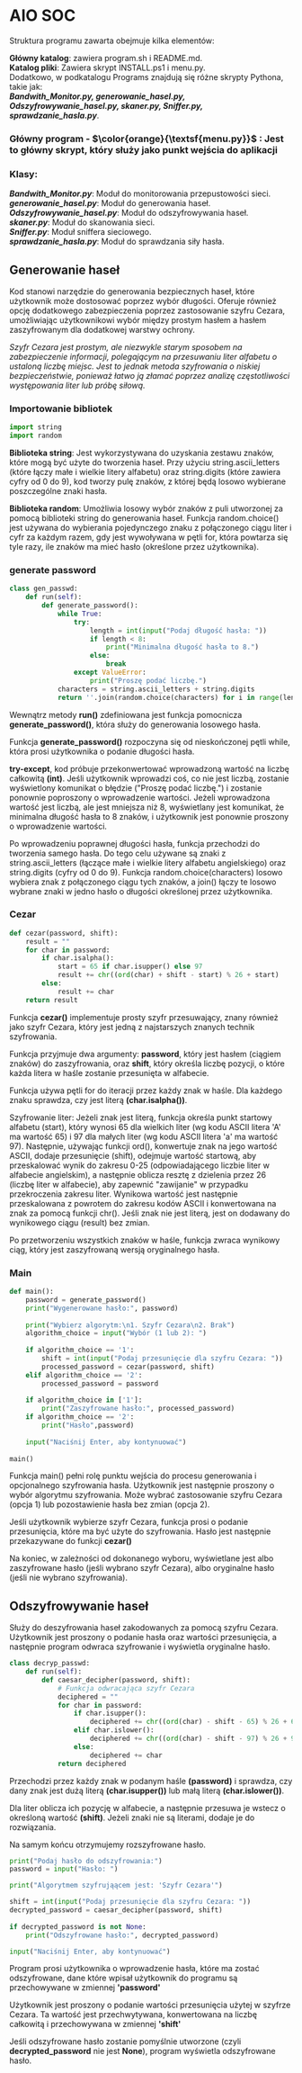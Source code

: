 # AIO SOC 
Struktura programu zawarta obejmuje kilka elementów:

**Główny katalog**: zawiera program.sh i README.md.\
**Katalog pliki**: Zawiera skrypt INSTALL.ps1 i menu.py.\
Dodatkowo, w podkatalogu Programs znajdują się różne skrypty Pythona, takie jak:\
***Bandwith_Monitor.py, generowanie_hasel.py, Odszyfrowywanie_hasel.py, skaner.py, Sniffer.py, sprawdzanie_hasla.py***.

### Główny program - $\color{orange}{\textsf{menu.py}}$ : Jest to główny skrypt, który służy jako punkt wejścia do aplikacji

### Klasy:
***Bandwith_Monitor.py***: Moduł do monitorowania przepustowości sieci.\
***generowanie_hasel.py***: Moduł do generowania haseł.\
***Odszyfrowywanie_hasel.py***: Moduł do odszyfrowywania haseł.\
***skaner.py***: Moduł do skanowania sieci.\
***Sniffer.py***: Moduł sniffera sieciowego.\
***sprawdzanie_hasla.py***: Moduł do sprawdzania siły hasła.

## Generowanie haseł

Kod stanowi narzędzie do generowania bezpiecznych haseł, które użytkownik może dostosować poprzez wybór długości. Oferuje również opcję dodatkowego zabezpieczenia poprzez zastosowanie szyfru Cezara, umożliwiając użytkownikowi wybór między prostym hasłem a hasłem zaszyfrowanym dla dodatkowej warstwy ochrony.

*Szyfr Cezara jest prostym, ale niezwykle starym sposobem na zabezpieczenie informacji, polegającym na przesuwaniu liter alfabetu o ustaloną liczbę miejsc. Jest to jednak metoda szyfrowania o niskiej bezpieczeństwie, ponieważ łatwo ją złamać poprzez analizę częstotliwości występowania liter lub próbę siłową.*

### Importowanie bibliotek
```python
import string
import random
```
**Biblioteka string**: Jest wykorzystywana do uzyskania zestawu znaków, które mogą być użyte do tworzenia haseł. Przy użyciu string.ascii_letters (które łączy małe i wielkie litery alfabetu) oraz string.digits (które zawiera cyfry od 0 do 9), kod tworzy pulę znaków, z której będą losowo wybierane poszczególne znaki hasła.

**Biblioteka random**: Umożliwia losowy wybór znaków z puli utworzonej za pomocą biblioteki string do generowania haseł. Funkcja random.choice() jest używana do wybierania pojedynczego znaku z połączonego ciągu liter i cyfr za każdym razem, gdy jest wywoływana w pętli for, która powtarza się tyle razy, ile znaków ma mieć hasło (określone przez użytkownika).

### generate password
```python
class gen_passwd:
    def run(self):
        def generate_password():
            while True:
                try:
                    length = int(input("Podaj długość hasła: "))
                    if length < 8:
                        print("Minimalna długość hasła to 8.")
                    else:
                        break
                except ValueError:
                    print("Proszę podać liczbę.")
            characters = string.ascii_letters + string.digits
            return ''.join(random.choice(characters) for i in range(length))
```
Wewnątrz metody **run()** zdefiniowana jest funkcja pomocnicza **generate_password()**, która służy do generowania losowego hasła. 

Funkcja **generate_password()** rozpoczyna się od nieskończonej pętli while, która prosi użytkownika o podanie długości hasła. 

**try-except**, kod próbuje przekonwertować wprowadzoną wartość na liczbę całkowitą **(int)**. Jeśli użytkownik wprowadzi coś, co nie jest liczbą, zostanie wyświetlony komunikat o błędzie ("Proszę podać liczbę.") i zostanie ponownie poproszony o wprowadzenie wartości. Jeżeli wprowadzona wartość jest liczbą, ale jest mniejsza niż 8, wyświetlany jest komunikat, że minimalna długość hasła to 8 znaków, i użytkownik jest ponownie proszony o wprowadzenie wartości.

Po wprowadzeniu poprawnej długości hasła, funkcja przechodzi do tworzenia samego hasła. Do tego celu używane są znaki z string.ascii_letters (łączące małe i wielkie litery alfabetu angielskiego) oraz string.digits (cyfry od 0 do 9). Funkcja random.choice(characters) losowo wybiera znak z połączonego ciągu tych znaków, a join() łączy te losowo wybrane znaki w jedno hasło o długości określonej przez użytkownika.

### Cezar
```python
def cezar(password, shift):
    result = ""
    for char in password:
        if char.isalpha():
            start = 65 if char.isupper() else 97
            result += chr((ord(char) + shift - start) % 26 + start)
        else:
            result += char
    return result        
```

Funkcja **cezar()** implementuje prosty szyfr przesuwający, znany również jako szyfr Cezara, który jest jedną z najstarszych znanych technik szyfrowania.

Funkcja przyjmuje dwa argumenty: **password**, który jest hasłem (ciągiem znaków) do zaszyfrowania, oraz **shift**, który określa liczbę pozycji, o które każda litera w haśle zostanie przesunięta w alfabecie.

Funkcja używa pętli for do iteracji przez każdy znak w haśle. Dla każdego znaku sprawdza, czy jest literą **(char.isalpha())**.

Szyfrowanie liter: Jeżeli znak jest literą, funkcja określa punkt startowy alfabetu (start), który wynosi 65 dla wielkich liter (wg kodu ASCII litera 'A' ma wartość 65) i 97 dla małych liter (wg kodu ASCII litera 'a' ma wartość 97). Następnie, używając funkcji ord(), konwertuje znak na jego wartość ASCII, dodaje przesunięcie (shift), odejmuje wartość startową, aby przeskalować wynik do zakresu 0-25 (odpowiadającego liczbie liter w alfabecie angielskim), a następnie oblicza resztę z dzielenia przez 26 (liczbę liter w alfabecie), aby zapewnić "zawijanie" w przypadku przekroczenia zakresu liter. Wynikowa wartość jest następnie przeskalowana z powrotem do zakresu kodów ASCII i konwertowana na znak za pomocą funkcji chr(). Jeśli znak nie jest literą, jest on dodawany do wynikowego ciągu (result) bez zmian.

Po przetworzeniu wszystkich znaków w haśle, funkcja zwraca wynikowy ciąg, który jest zaszyfrowaną wersją oryginalnego hasła.

### Main
```python
def main():
    password = generate_password()
    print("Wygenerowane hasło:", password)
        
    print("Wybierz algorytm:\n1. Szyfr Cezara\n2. Brak")
    algorithm_choice = input("Wybór (1 lub 2): ")
        
    if algorithm_choice == '1':
        shift = int(input("Podaj przesunięcie dla szyfru Cezara: "))
        processed_password = cezar(password, shift)
    elif algorithm_choice == '2':
        processed_password = password
        
    if algorithm_choice in ['1']:
        print("Zaszyfrowane hasło:", processed_password)
    if algorithm_choice == '2':
        print("Hasło",password)
        
    input("Naciśnij Enter, aby kontynuować")
        
main()
```
Funkcja main() pełni rolę punktu wejścia do procesu generowania i opcjonalnego szyfrowania hasła.
Użytkownik jest następnie proszony o wybór algorytmu szyfrowania. Może wybrać zastosowanie szyfru Cezara (opcja 1) lub pozostawienie hasła bez zmian (opcja 2).

Jeśli użytkownik wybierze szyfr Cezara, funkcja prosi o podanie przesunięcia, które ma być użyte do szyfrowania. Hasło jest następnie przekazywane do funkcji **cezar()**

Na koniec, w zależności od dokonanego wyboru, wyświetlane jest albo zaszyfrowane hasło (jeśli wybrano szyfr Cezara), albo oryginalne hasło (jeśli nie wybrano szyfrowania).

## Odszyfrowywanie haseł

Służy do deszyfrowania haseł zakodowanych za pomocą szyfru Cezara. Użytkownik jest proszony o podanie hasła oraz wartości przesunięcia, a następnie program odwraca szyfrowanie i wyświetla oryginalne hasło.
```python
class decryp_passwd:
    def run(self):
        def caesar_decipher(password, shift):
            # Funkcja odwracająca szyfr Cezara
            deciphered = ""
            for char in password:
                if char.isupper():
                    deciphered += chr((ord(char) - shift - 65) % 26 + 65)
                elif char.islower():
                    deciphered += chr((ord(char) - shift - 97) % 26 + 97)
                else:
                    deciphered += char
            return deciphered
```

Przechodzi przez każdy znak w podanym haśle **(password)** i sprawdza, czy dany znak jest dużą literą **(char.isupper())** lub małą literą **(char.islower())**.

Dla liter oblicza ich pozycję w alfabecie, a następnie przesuwa je wstecz o określoną wartość **(shift)**. Jeżeli znaki nie są literami, dodaje je do rozwiązania. 

Na samym końcu otrzymujemy rozszyfrowane hasło.

```python
print("Podaj hasło do odszyfrowania:")
password = input("Hasło: ")

print("Algorytmem szyfrująącem jest: 'Szyfr Cezara'")

shift = int(input("Podaj przesunięcie dla szyfru Cezara: "))
decrypted_password = caesar_decipher(password, shift)
        
if decrypted_password is not None:
    print("Odszyfrowane hasło:", decrypted_password)

input("Naciśnij Enter, aby kontynuować")
```

Program prosi użytkownika o wprowadzenie hasła, które ma zostać odszyfrowane, dane które wpisał użytkownik do programu są przechowywane w zmiennej **'password'**

Użytkownik jest proszony o podanie wartości przesunięcia użytej w szyfrze Cezara. Ta wartość jest przechwytywana, konwertowana na liczbę całkowitą i przechowywana w zmiennej **'shift'**

Jeśli odszyfrowane hasło zostanie pomyślnie utworzone (czyli **decrypted_password** nie jest **None**), program wyświetla odszyfrowane hasło.
